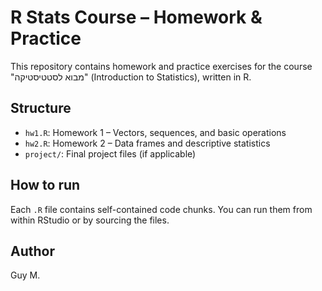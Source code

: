 # R Stats Course – Homework & Practice

This repository contains homework and practice exercises for the course "מבוא לסטטיסטיקה" (Introduction to Statistics), written in R.

## Structure

- `hw1.R`: Homework 1 – Vectors, sequences, and basic operations
- `hw2.R`: Homework 2 – Data frames and descriptive statistics
- `project/`: Final project files (if applicable)

## How to run

Each `.R` file contains self-contained code chunks. You can run them from within RStudio or by sourcing the files.

## Author

Guy M.
